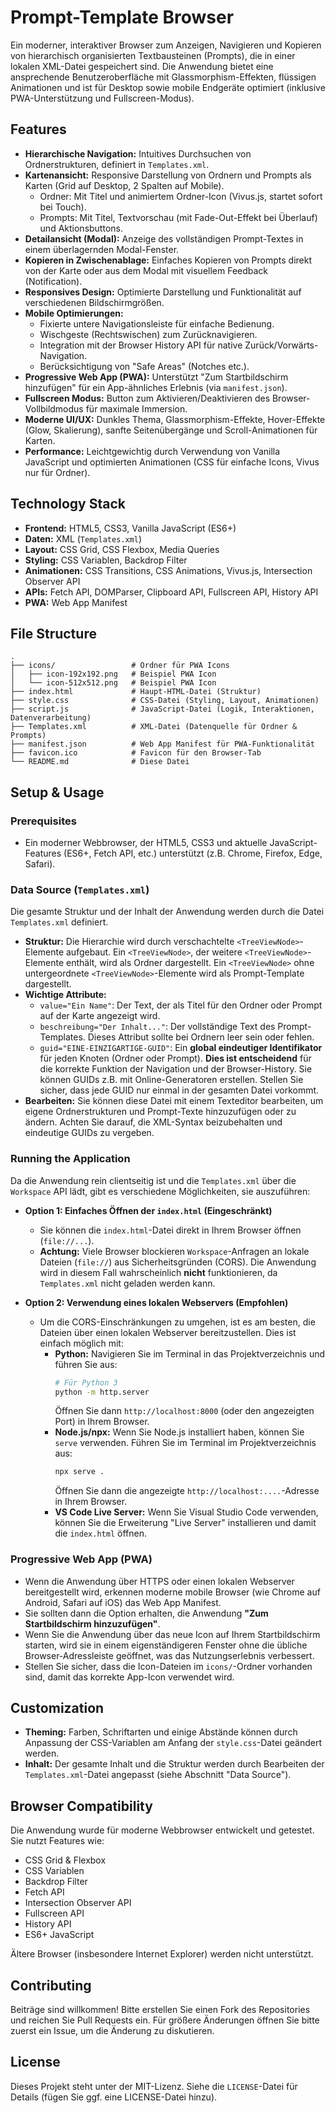 # Prompt-Template Browser

Ein moderner, interaktiver Browser zum Anzeigen, Navigieren und Kopieren von hierarchisch organisierten Textbausteinen (Prompts), die in einer lokalen XML-Datei gespeichert sind. Die Anwendung bietet eine ansprechende Benutzeroberfläche mit Glassmorphism-Effekten, flüssigen Animationen und ist für Desktop sowie mobile Endgeräte optimiert (inklusive PWA-Unterstützung und Fullscreen-Modus).

## Features

* **Hierarchische Navigation:** Intuitives Durchsuchen von Ordnerstrukturen, definiert in `Templates.xml`.
* **Kartenansicht:** Responsive Darstellung von Ordnern und Prompts als Karten (Grid auf Desktop, 2 Spalten auf Mobile).
    * Ordner: Mit Titel und animiertem Ordner-Icon (Vivus.js, startet sofort bei Touch).
    * Prompts: Mit Titel, Textvorschau (mit Fade-Out-Effekt bei Überlauf) und Aktionsbuttons.
* **Detailansicht (Modal):** Anzeige des vollständigen Prompt-Textes in einem überlagernden Modal-Fenster.
* **Kopieren in Zwischenablage:** Einfaches Kopieren von Prompts direkt von der Karte oder aus dem Modal mit visuellem Feedback (Notification).
* **Responsives Design:** Optimierte Darstellung und Funktionalität auf verschiedenen Bildschirmgrößen.
* **Mobile Optimierungen:**
    * Fixierte untere Navigationsleiste für einfache Bedienung.
    * Wischgeste (Rechtswischen) zum Zurücknavigieren.
    * Integration mit der Browser History API für native Zurück/Vorwärts-Navigation.
    * Berücksichtigung von "Safe Areas" (Notches etc.).
* **Progressive Web App (PWA):** Unterstützt "Zum Startbildschirm hinzufügen" für ein App-ähnliches Erlebnis (via `manifest.json`).
* **Fullscreen Modus:** Button zum Aktivieren/Deaktivieren des Browser-Vollbildmodus für maximale Immersion.
* **Moderne UI/UX:** Dunkles Thema, Glassmorphism-Effekte, Hover-Effekte (Glow, Skalierung), sanfte Seitenübergänge und Scroll-Animationen für Karten.
* **Performance:** Leichtgewichtig durch Verwendung von Vanilla JavaScript und optimierten Animationen (CSS für einfache Icons, Vivus nur für Ordner).

## Technology Stack

* **Frontend:** HTML5, CSS3, Vanilla JavaScript (ES6+)
* **Daten:** XML (`Templates.xml`)
* **Layout:** CSS Grid, CSS Flexbox, Media Queries
* **Styling:** CSS Variablen, Backdrop Filter
* **Animationen:** CSS Transitions, CSS Animations, Vivus.js, Intersection Observer API
* **APIs:** Fetch API, DOMParser, Clipboard API, Fullscreen API, History API
* **PWA:** Web App Manifest

## File Structure

```
.
├── icons/                 # Ordner für PWA Icons
│   ├── icon-192x192.png   # Beispiel PWA Icon
│   └── icon-512x512.png   # Beispiel PWA Icon
├── index.html             # Haupt-HTML-Datei (Struktur)
├── style.css              # CSS-Datei (Styling, Layout, Animationen)
├── script.js              # JavaScript-Datei (Logik, Interaktionen, Datenverarbeitung)
├── Templates.xml          # XML-Datei (Datenquelle für Ordner & Prompts)
├── manifest.json          # Web App Manifest für PWA-Funktionalität
├── favicon.ico            # Favicon für den Browser-Tab
└── README.md              # Diese Datei
```

## Setup & Usage

### Prerequisites

* Ein moderner Webbrowser, der HTML5, CSS3 und aktuelle JavaScript-Features (ES6+, Fetch API, etc.) unterstützt (z.B. Chrome, Firefox, Edge, Safari).

### Data Source (`Templates.xml`)

Die gesamte Struktur und der Inhalt der Anwendung werden durch die Datei `Templates.xml` definiert.

* **Struktur:** Die Hierarchie wird durch verschachtelte `<TreeViewNode>`-Elemente aufgebaut. Ein `<TreeViewNode>`, der weitere `<TreeViewNode>`-Elemente enthält, wird als Ordner dargestellt. Ein `<TreeViewNode>` ohne untergeordnete `<TreeViewNode>`-Elemente wird als Prompt-Template dargestellt.
* **Wichtige Attribute:**
    * `value="Ein Name"`: Der Text, der als Titel für den Ordner oder Prompt auf der Karte angezeigt wird.
    * `beschreibung="Der Inhalt..."`: Der vollständige Text des Prompt-Templates. Dieses Attribut sollte bei Ordnern leer sein oder fehlen.
    * `guid="EINE-EINZIGARTIGE-GUID"`: Ein **global eindeutiger Identifikator** für jeden Knoten (Ordner oder Prompt). **Dies ist entscheidend** für die korrekte Funktion der Navigation und der Browser-History. Sie können GUIDs z.B. mit Online-Generatoren erstellen. Stellen Sie sicher, dass jede GUID nur einmal in der gesamten Datei vorkommt.
* **Bearbeiten:** Sie können diese Datei mit einem Texteditor bearbeiten, um eigene Ordnerstrukturen und Prompt-Texte hinzuzufügen oder zu ändern. Achten Sie darauf, die XML-Syntax beizubehalten und eindeutige GUIDs zu vergeben.

### Running the Application

Da die Anwendung rein clientseitig ist und die `Templates.xml` über die `Workspace` API lädt, gibt es verschiedene Möglichkeiten, sie auszuführen:

* **Option 1: Einfaches Öffnen der `index.html` (Eingeschränkt)**
    * Sie können die `index.html`-Datei direkt in Ihrem Browser öffnen (`file://...`).
    * **Achtung:** Viele Browser blockieren `Workspace`-Anfragen an lokale Dateien (`file://`) aus Sicherheitsgründen (CORS). Die Anwendung wird in diesem Fall wahrscheinlich **nicht** funktionieren, da `Templates.xml` nicht geladen werden kann.

* **Option 2: Verwendung eines lokalen Webservers (Empfohlen)**
    * Um die CORS-Einschränkungen zu umgehen, ist es am besten, die Dateien über einen lokalen Webserver bereitzustellen. Dies ist einfach möglich mit:
        * **Python:** Navigieren Sie im Terminal in das Projektverzeichnis und führen Sie aus:
            ```bash
            # Für Python 3
            python -m http.server
            ```
            Öffnen Sie dann `http://localhost:8000` (oder den angezeigten Port) in Ihrem Browser.
        * **Node.js/npx:** Wenn Sie Node.js installiert haben, können Sie `serve` verwenden. Führen Sie im Terminal im Projektverzeichnis aus:
            ```bash
            npx serve .
            ```
            Öffnen Sie dann die angezeigte `http://localhost:....`-Adresse in Ihrem Browser.
        * **VS Code Live Server:** Wenn Sie Visual Studio Code verwenden, können Sie die Erweiterung "Live Server" installieren und damit die `index.html` öffnen.

### Progressive Web App (PWA)

* Wenn die Anwendung über HTTPS oder einen lokalen Webserver bereitgestellt wird, erkennen moderne mobile Browser (wie Chrome auf Android, Safari auf iOS) das Web App Manifest.
* Sie sollten dann die Option erhalten, die Anwendung **"Zum Startbildschirm hinzuzufügen"**.
* Wenn Sie die Anwendung über das neue Icon auf Ihrem Startbildschirm starten, wird sie in einem eigenständigeren Fenster ohne die übliche Browser-Adressleiste geöffnet, was das Nutzungserlebnis verbessert.
* Stellen Sie sicher, dass die Icon-Dateien im `icons/`-Ordner vorhanden sind, damit das korrekte App-Icon verwendet wird.

## Customization

* **Theming:** Farben, Schriftarten und einige Abstände können durch Anpassung der CSS-Variablen am Anfang der `style.css`-Datei geändert werden.
* **Inhalt:** Der gesamte Inhalt und die Struktur werden durch Bearbeiten der `Templates.xml`-Datei angepasst (siehe Abschnitt "Data Source").

## Browser Compatibility

Die Anwendung wurde für moderne Webbrowser entwickelt und getestet. Sie nutzt Features wie:

* CSS Grid & Flexbox
* CSS Variablen
* Backdrop Filter
* Fetch API
* Intersection Observer API
* Fullscreen API
* History API
* ES6+ JavaScript

Ältere Browser (insbesondere Internet Explorer) werden nicht unterstützt.

## Contributing

Beiträge sind willkommen! Bitte erstellen Sie einen Fork des Repositories und reichen Sie Pull Requests ein. Für größere Änderungen öffnen Sie bitte zuerst ein Issue, um die Änderung zu diskutieren.

## License

Dieses Projekt steht unter der MIT-Lizenz. Siehe die `LICENSE`-Datei für Details (fügen Sie ggf. eine LICENSE-Datei hinzu).
